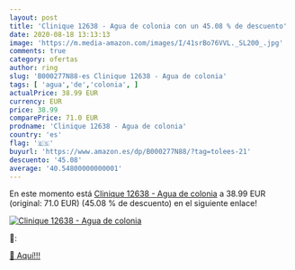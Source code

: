 ```yaml
---
layout: post
title: 'Clinique 12638 - Agua de colonia con un 45.08 % de descuento'
date: 2020-08-18 13:13:13
image: 'https://m.media-amazon.com/images/I/41srBo76VVL._SL200_.jpg'
comments: true
category: ofertas
author: ring
slug: 'B000277N88-es Clinique 12638 - Agua de colonia'
tags: [ 'agua','de','colonia', ]
actualPrice: 38.99 EUR
currency: EUR
price: 38.99
comparePrice: 71.0 EUR
prodname: 'Clinique 12638 - Agua de colonia'
country: 'es'
flag: '🇪🇸'
buyurl: 'https://www.amazon.es/dp/B000277N88/?tag=tolees-21'
descuento: '45.08'
average: '40.54800000000001'
---
```


En este momento está [Clinique 12638 - Agua de colonia](https://www.amazon.es/dp/B000277N88/?tag=tolees-21) a 38.99 EUR (original: 71.0 EUR) (45.08 %  de descuento) en el siguiente enlace!

[![Clinique 12638 - Agua de colonia](https://m.media-amazon.com/images/I/41srBo76VVL._SL200_.jpg)](https://www.amazon.es/dp/B000277N88/?tag=tolees-21)

🔎:


[🛒 Aquí!!!](https://www.amazon.es/dp/B000277N88/?tag=tolees-21)
